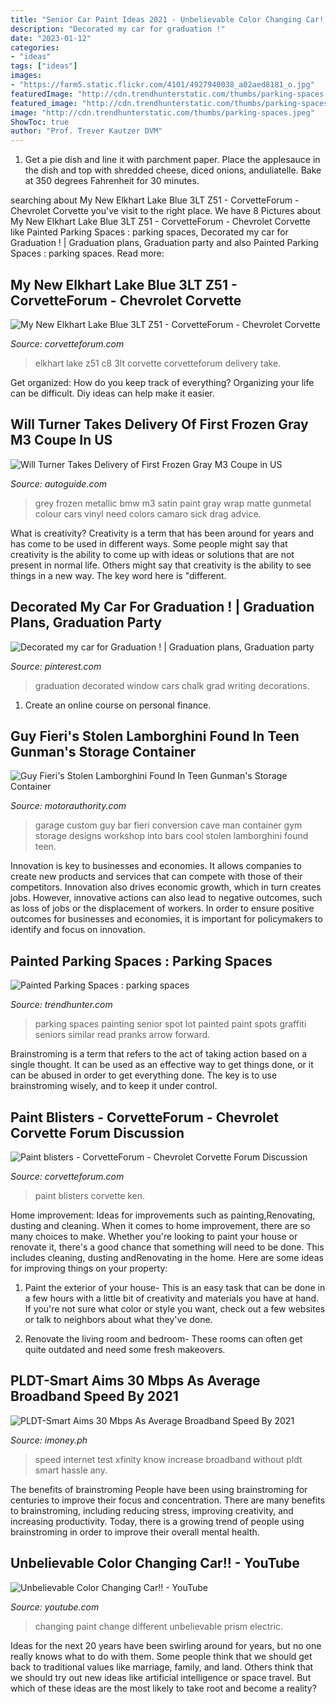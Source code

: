 ```yaml
---
title: "Senior Car Paint Ideas 2021 - Unbelievable Color Changing Car!!"
description: "Decorated my car for graduation !"
date: "2023-01-12"
categories:
- "ideas"
tags: ["ideas"]
images:
- "https://farm5.static.flickr.com/4101/4927940038_a02aed8181_o.jpg"
featuredImage: "http://cdn.trendhunterstatic.com/thumbs/parking-spaces.jpeg"
featured_image: "http://cdn.trendhunterstatic.com/thumbs/parking-spaces.jpeg"
image: "http://cdn.trendhunterstatic.com/thumbs/parking-spaces.jpeg"
ShowToc: true
author: "Prof. Trever Kautzer DVM"
---
```



1. Get a pie dish and line it with parchment paper. Place the applesauce in the dish and top with shredded cheese, diced onions, anduliatelle. Bake at 350 degrees Fahrenheit for 30 minutes.

	

		
searching about My New Elkhart Lake Blue 3LT Z51 - CorvetteForum - Chevrolet Corvette you've visit to the right place. We have 8 Pictures about My New Elkhart Lake Blue 3LT Z51 - CorvetteForum - Chevrolet Corvette like Painted Parking Spaces : parking spaces, Decorated my car for Graduation ! | Graduation plans, Graduation party and also Painted Parking Spaces : parking spaces. Read more:
		
    
## My New Elkhart Lake Blue 3LT Z51 - CorvetteForum - Chevrolet Corvette

<img loading=lazy src="https://cimg7.ibsrv.net/gimg/www.corvetteforum.com-vbulletin/2000x1504/17_side_view_497c5449c7d4a9f787552159b4d0ca7ac9926879.jpg" onerror="this.onerror=null;this.src='https://tse4.mm.bing.net/th?id=OIP.BfMnaGmw6P3bAerzzAUErAHaFj&amp;pid=15.1';" alt="My New Elkhart Lake Blue 3LT Z51 - CorvetteForum - Chevrolet Corvette">

_Source: corvetteforum.com_

>elkhart lake z51 c8 3lt corvette corvetteforum delivery take. 

	

Get organized: How do you keep track of everything?
Organizing your life can be difficult. Diy ideas can help make it easier.

    
## Will Turner Takes Delivery Of First Frozen Gray M3 Coupe In US

<img loading=lazy src="https://www.autoguide.com/auto-news/wp-content/uploads/2010/07/frozen1.jpg" onerror="this.onerror=null;this.src='https://tse1.mm.bing.net/th?id=OIP.6yQxiOa-ykWf8dY4KSRyQwHaFj&amp;pid=15.1';" alt="Will Turner Takes Delivery of First Frozen Gray M3 Coupe in US">

_Source: autoguide.com_

>grey frozen metallic bmw m3 satin paint gray wrap matte gunmetal colour cars vinyl need colors camaro sick drag advice. 

	

What is creativity?
Creativity is a term that has been around for years and has come to be used in different ways. Some people might say that creativity is the ability to come up with ideas or solutions that are not present in normal life. Others might say that creativity is the ability to see things in a new way. The key word here is "different.

    
## Decorated My Car For Graduation ! | Graduation Plans, Graduation Party

<img loading=lazy src="https://i.pinimg.com/736x/0f/06/0f/0f060ff5341e8cfc64a50e85f2894d62--do-want-need-to.jpg" onerror="this.onerror=null;this.src='https://tse4.mm.bing.net/th?id=OIP.E1nOtC66ded_3eAxjLM87gD6D6&amp;pid=15.1';" alt="Decorated my car for Graduation ! | Graduation plans, Graduation party">

_Source: pinterest.com_

>graduation decorated window cars chalk grad writing decorations. 

	

1. Create an online course on personal finance.

    
## Guy Fieri&#039;s Stolen Lamborghini Found In Teen Gunman&#039;s Storage Container

<img loading=lazy src="https://images.hgmsites.net/med/guy-fieris-custom-garage_100231881_m.jpg" onerror="this.onerror=null;this.src='https://tse2.mm.bing.net/th?id=OIP.rBjmu_Sx2QHAf-vT3fkuUAHaEc&amp;pid=15.1';" alt="Guy Fieri&#039;s Stolen Lamborghini Found In Teen Gunman&#039;s Storage Container">

_Source: motorauthority.com_

>garage custom guy bar fieri conversion cave man container gym storage designs workshop into bars cool stolen lamborghini found teen. 

	

Innovation is key to businesses and economies. It allows companies to create new products and services that can compete with those of their competitors. Innovation also drives economic growth, which in turn creates jobs. However, innovative actions can also lead to negative outcomes, such as loss of jobs or the displacement of workers. In order to ensure positive outcomes for businesses and economies, it is important for policymakers to identify and focus on innovation.

    
## Painted Parking Spaces : Parking Spaces

<img loading=lazy src="http://cdn.trendhunterstatic.com/thumbs/parking-spaces.jpeg" onerror="this.onerror=null;this.src='https://tse2.mm.bing.net/th?id=OIP._XRxLLEzWga7wq7i3fXv2QHaJ4&amp;pid=15.1';" alt="Painted Parking Spaces : parking spaces">

_Source: trendhunter.com_

>parking spaces painting senior spot lot painted paint spots graffiti seniors similar read pranks arrow forward. 

	

Brainstroming is a term that refers to the act of taking action based on a single thought. It can be used as an effective way to get things done, or it can be abused in order to get everything done. The key is to use brainstroming wisely, and to keep it under control.

    
## Paint Blisters - CorvetteForum - Chevrolet Corvette Forum Discussion

<img loading=lazy src="https://farm5.static.flickr.com/4101/4927940038_a02aed8181_o.jpg" onerror="this.onerror=null;this.src='https://tse3.mm.bing.net/th?id=OIP.bv4umHju9LlAGRN7qjbhRQHaFk&amp;pid=15.1';" alt="Paint blisters - CorvetteForum - Chevrolet Corvette Forum Discussion">

_Source: corvetteforum.com_

>paint blisters corvette ken. 

	

Home improvement: Ideas for improvements such as painting,Renovating, dusting and cleaning.
When it comes to home improvement, there are so many choices to make. Whether you're looking to paint your house or renovate it, there's a good chance that something will need to be done. This includes cleaning, dusting andRenovating in the home. Here are some ideas for improving things on your property: 
1. Paint the exterior of your house- This is an easy task that can be done in a few hours with a little bit of creativity and materials you have at hand. If you're not sure what color or style you want, check out a few websites or talk to neighbors about what they've done. 

2. Renovate the living room and bedroom- These rooms can often get quite outdated and need some fresh makeovers.

    
## PLDT-Smart Aims 30 Mbps As Average Broadband Speed By 2021

<img loading=lazy src="https://static.imoney.ph/articles/wp-content/uploads/2020/11/05182832/pldt-smart-speed-30mbps.jpg" onerror="this.onerror=null;this.src='https://tse1.mm.bing.net/th?id=OIP.vH32b6Gj5CkGq9HpcDDPYwHaD3&amp;pid=15.1';" alt="PLDT-Smart Aims 30 Mbps As Average Broadband Speed By 2021">

_Source: imoney.ph_

>speed internet test xfinity know increase broadband without pldt smart hassle any. 

	

The benefits of brainstroming
People have been using brainstroming for centuries to improve their focus and concentration. There are many benefits to brainstroming, including reducing stress, improving creativity, and increasing productivity. Today, there is a growing trend of people using brainstroming in order to improve their overall mental health.

    
## Unbelievable Color Changing Car!! - YouTube

<img loading=lazy src="https://i.ytimg.com/vi/Tl8LWTX9Guo/maxresdefault.jpg" onerror="this.onerror=null;this.src='https://tse3.mm.bing.net/th?id=OIP.wTIPrvqA0lOsKIdqP0dxxwHaEK&amp;pid=15.1';" alt="Unbelievable Color Changing Car!! - YouTube">

_Source: youtube.com_

>changing paint change different unbelievable prism electric. 

	

Ideas for the next 20 years have been swirling around for years, but no one really knows what to do with them. Some people think that we should get back to traditional values like marriage, family, and land. Others think that we should try out new ideas like artificial intelligence or space travel. But which of these ideas are the most likely to take root and become a reality?

